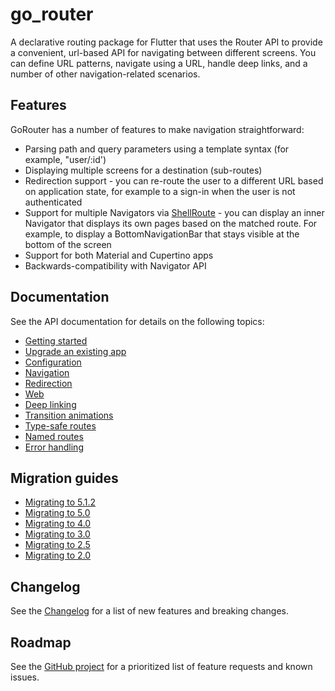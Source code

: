 # go_router
A declarative routing package for Flutter that uses the Router API to provide a
convenient, url-based API for navigating between different screens. You can
define URL patterns, navigate using a URL, handle deep links, and a number of
other navigation-related scenarios.

## Features
GoRouter has a number of features to make navigation straightforward:

- Parsing path and query parameters using a template syntax (for example, "user/:id')
- Displaying multiple screens for a destination (sub-routes)
- Redirection support - you can re-route the user to a different URL based on
  application state, for example to a sign-in when the user is not
  authenticated
- Support for multiple Navigators via
  [ShellRoute](https://pub.dev/documentation/go_router/ShellRoute-class.html) -
  you can display an inner Navigator that displays its own pages based on the
  matched route. For example, to display a BottomNavigationBar that stays
  visible at the bottom of the
  screen
- Support for both Material and Cupertino apps
- Backwards-compatibility with Navigator API

## Documentation
See the API documentation for details on the following topics:

- [Getting started](https://pub.dev/documentation/go_router/latest/topics/Get%20started-topic.html)
- [Upgrade an existing app](https://pub.dev/documentation/go_router/latest/topics/Upgrading-topic.html)
- [Configuration](https://pub.dev/documentation/go_router/latest/topics/Configuration-topic.html)
- [Navigation](https://pub.dev/documentation/go_router/latest/topics/Navigation-topic.html)
- [Redirection](https://pub.dev/documentation/go_router/latest/topics/Redirection-topic.html)
- [Web](https://pub.dev/documentation/go_router/latest/topics/Web-topic.html)
- [Deep linking](https://pub.dev/documentation/go_router/latest/topics/Deep%20linking-topic.html)
- [Transition animations](https://pub.dev/documentation/go_router/latest/topics/Transition%20animations-topic.html)
- [Type-safe routes](https://pub.dev/documentation/go_router/latest/topics/Type-safe%20routes-topic.html)
- [Named routes](https://pub.dev/documentation/go_router/latest/topics/Named%20routes-topic.html)
- [Error handling](https://pub.dev/documentation/go_router/latest/topics/Error%20handling-topic.html)

## Migration guides
- [Migrating to 5.1.2](https://flutter.dev/go/go-router-v5-1-2-breaking-changes)
- [Migrating to 5.0](https://flutter.dev/go/go-router-v5-breaking-changes)
- [Migrating to 4.0](https://flutter.dev/go/go-router-v4-breaking-changes)
- [Migrating to 3.0](https://flutter.dev/go/go-router-v3-breaking-changes)
- [Migrating to 2.5](https://flutter.dev/go/go-router-v2-5-breaking-changes)
- [Migrating to 2.0](https://flutter.dev/go/go-router-v2-breaking-changes)

## Changelog
See the
[Changelog](https://github.com/flutter/packages/blob/main/packages/go_router/CHANGELOG.md)
for a list of new features and breaking changes.

## Roadmap
See the [GitHub project](https://github.com/orgs/flutter/projects/17/) for a 
prioritized list of feature requests and known issues.
